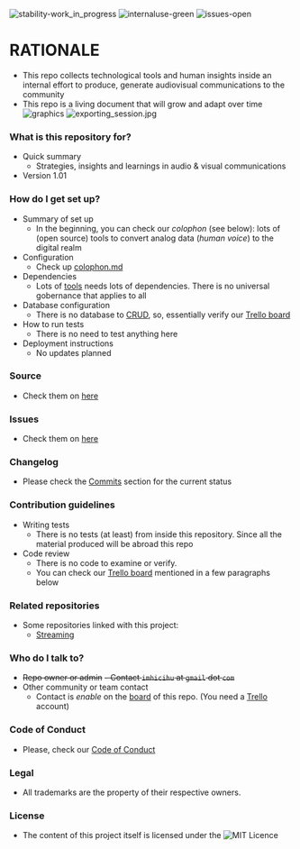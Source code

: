 ![stability-work_in_progress](https://bitbucket.org/repo/ekyaeEE/images/477405737-stability_work_in_progress.png)
![internaluse-green](https://bitbucket.org/repo/ekyaeEE/images/3847436881-internal_use_stable.png)
![issues-open](https://bitbucket.org/repo/ekyaeEE/images/2944199103-issues_open.png)

# RATIONALE #
* This repo collects technological tools and human insights inside an internal effort to produce, generate audiovisual communications to the community
* This repo is a living document that will grow and adapt over time
![graphics](https://bitbucket.org/repo/48bkkAE/images/328499603-podcast.jpg)
![exporting_session.jpg](https://bitbucket.org/repo/48bkkAE/images/1980281232-export_waves.jpg)


### What is this repository for? ###

* Quick summary
    - Strategies, insights and learnings in audio & visual communications
* Version 1.01

### How do I get set up? ###

* Summary of set up
    - In the beginning, you can check our _colophon_ (see below): lots of (open source) tools to convert analog data (_human voice_) to the digital realm
* Configuration
    - Check up [colophon.md](https://bitbucket.org/imhicihu/auvisual/src/master/Colophon.md)
* Dependencies
    -  Lots of [tools](https://bitbucket.org/imhicihu/auvisual/src/master/Colophon.md) needs lots of dependencies. There is no universal gobernance that applies to all
* Database configuration
    - There is no database to [CRUD](https://en.wikipedia.org/wiki/Create,_read,_update_and_delete), so, essentially verify our [Trello board](https://bitbucket.org/imhicihu/auvisual/addon/trello/trello-board)
* How to run tests
    - There is no need to test anything here
* Deployment instructions
    - No updates planned

### Source ###

* Check them on [here](https://bitbucket.org/imhicihu/auvisual/src)

### Issues ###

* Check them on [here](https://bitbucket.org/imhicihu/auvisual/issues)

### Changelog ###

* Please check the [Commits](https://bitbucket.org/imhicihu/auvisual/commits/) section for the current status

### Contribution guidelines ###

* Writing tests
    - There is no tests (at least) from inside this repository. Since all the material produced will be abroad this repo
* Code review
    - There is no code to examine or verify.
    - You can check our [Trello board](https://bitbucket.org/imhicihu/auvisual/addon/trello/trello-board) mentioned in a few paragraphs below

### Related repositories ###

* Some repositories linked with this project:
     - [Streaming](https://bitbucket.org/imhicihu/streaming/src/master)
     
### Who do I talk to? ###

* ~~Repo owner or admin~~
    ~~- Contact `imhicihu` at `gmail` dot `com`~~
* Other community or team contact
    - Contact is _enable_ on the [board](https://bitbucket.org/imhicihu/auvisual/addon/trello/trello-board) of this repo. (You need a [Trello](https://trello.com/) account)

### Code of Conduct

* Please, check our [Code of Conduct](https://bitbucket.org/imhicihu/auvisual/src/master/Code_of_conduct.md)

### Legal ###

* All trademarks are the property of their respective owners.

### License ###

* The content of this project itself is licensed under the ![MIT Licence](https://bitbucket.org/repo/ekyaeEE/images/2049852260-MIT-license-green.png)